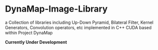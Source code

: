 # DynaMap-Image-Library
a Collection of libraries including Up-Down Pyramid, Bilateral Filter, Kernel Generators, Convolution operators, etc implemented in C++ CUDA based within Project DynaMap

**Currently Under Development**
